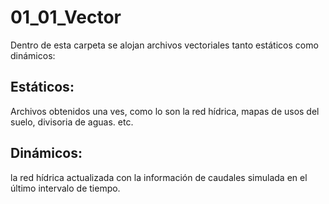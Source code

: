 # 01_01_Vector

Dentro de esta carpeta se alojan archivos vectoriales tanto estáticos como dinámicos:

## Estáticos:

Archivos obtenidos una ves, como lo son la red hídrica, mapas de usos del suelo, 
divisoria de aguas. etc. 

## Dinámicos:

la red hídrica actualizada con la información de caudales simulada en el último intervalo 
de tiempo.
